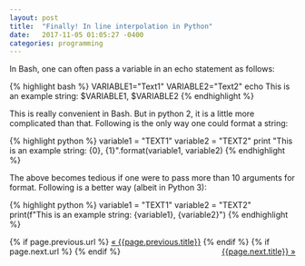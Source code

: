 ```yaml
---
layout: post
title:  "Finally! In line interpolation in Python"
date:   2017-11-05 01:05:27 -0400
categories: programming
---
```

In Bash, one can often pass a variable in an echo statement as follows:

{% highlight bash %}
VARIABLE1="Text1"
VARIABLE2="Text2"
echo This is an example string: $VARIABLE1, $VARIABLE2
{% endhighlight %}

This is really convenient in Bash. But in python 2, it is a little more complicated than that. Following is the only way one could format a string:

{% highlight python %}
variable1 = "TEXT1"
variable2 = "TEXT2"
print "This is an example string: {0}, {1}".format(variable1, variable2)
{% endhighlight %}

The above becomes tedious if one were to pass more than 10 arguments for format. Following is a better way (albeit in Python 3):

{% highlight python %}
variable1 = "TEXT1"
variable2 = "TEXT2"
print(f"This is an example string: {variable1}, {variable2}")
{% endhighlight %}



<div class="Previous-next">
  {% if page.previous.url %}
    <a class="previous" href="{{page.previous.url}}">&laquo; {{page.previous.title}}</a>
  {% endif %}
  {% if page.next.url %}
    <a class="next" style="float:right" href="{{page.next.url}}">{{page.next.title}} &raquo;</a>
  {% endif %}
</div>
